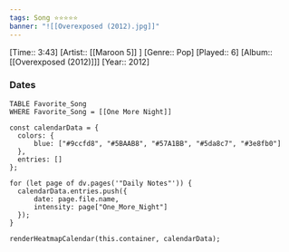 ```yaml
---
tags: Song ⭐⭐⭐⭐⭐ 
banner: "![[Overexposed (2012).jpg]]"
---
```

[Time:: 3:43]
[Artist:: [[Maroon 5]] ]
[Genre:: Pop]
[Played:: 6]
[Album:: [[Overexposed (2012)]]]
[Year:: 2012]
### Dates
````dataview
TABLE Favorite_Song
WHERE Favorite_Song = [[One More Night]]
````
  ```dataviewjs
const calendarData = { 
	colors: { 
		blue: ["#9ccfd8", "#5BAAB8", "#57A1BB", "#5da8c7", "#3e8fb0"] 
	}, 
	entries: [] 
}; 

for (let page of dv.pages('"Daily Notes"')) { 
	calendarData.entries.push({ 
		date: page.file.name, 
		intensity: page["One_More_Night"]
	}); 
} 

renderHeatmapCalendar(this.container, calendarData);
```
